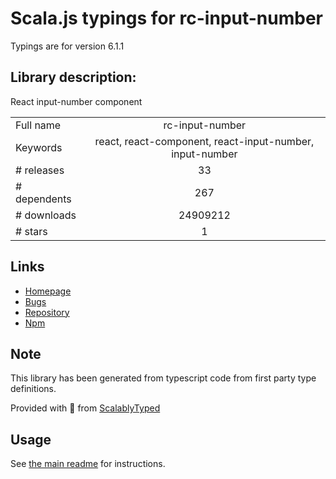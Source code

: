 
# Scala.js typings for rc-input-number

Typings are for version 6.1.1

## Library description:
React input-number component

|                    |                 |
| ------------------ | :-------------: |
| Full name          | rc-input-number |
| Keywords           | react, react-component, react-input-number, input-number |
| # releases         | 33 |
| # dependents       | 267 |
| # downloads        | 24909212 |
| # stars            | 1 |

## Links
- [Homepage](https://github.com/react-component/input-number)
- [Bugs](http://github.com/react-component/input-number/issues)
- [Repository](https://github.com/react-component/input-number)
- [Npm](https://www.npmjs.com/package/rc-input-number)
    


## Note
This library has been generated from typescript code from first party type definitions.

Provided with :purple_heart: from [ScalablyTyped](https://github.com/oyvindberg/ScalablyTyped)

## Usage
See [the main readme](../../readme.md) for instructions.


